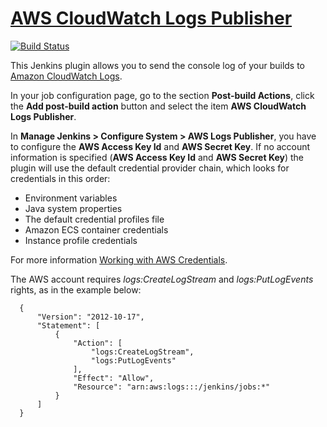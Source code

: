 # [AWS CloudWatch Logs Publisher](https://wiki.jenkins-ci.org/display/JENKINS/AWS+CloudWatch+Logs+Publisher+Plugin)
[![Build Status](https://ci.jenkins.io/buildStatus/icon?job=Plugins/aws-cloudwatch-logs-publisher-plugin/master)](https://ci.jenkins.io/job/Plugins/job/aws-cloudwatch-logs-publisher-plugin/job/master)

This Jenkins plugin allows you to send the console log of your builds to [Amazon CloudWatch Logs](https://aws.amazon.com/about-aws/whats-new/2014/07/10/introducing-amazon-cloudwatch-logs/ "Amazon CloudWatch Logs").

In your job configuration page, go to the section **Post-build Actions**,
 click the **Add post-build action** button and select the item **AWS CloudWatch Logs Publisher**.


In **Manage Jenkins > Configure System > AWS Logs Publisher**, you have to configure the **AWS Access Key Id** and **AWS Secret Key**.
If no account information is specified (**AWS Access Key Id** and **AWS Secret Key**) the plugin will use the default credential provider chain, which looks for credentials in this order:
- Environment variables
- Java system properties
- The default credential profiles file
- Amazon ECS container credentials
- Instance profile credentials

For more information [Working with AWS Credentials](http://docs.aws.amazon.com/sdk-for-java/v1/developer-guide/credentials.html "Working with AWS Credentials").

The AWS account requires *logs:CreateLogStream* and *logs:PutLogEvents* rights, as in the example below:
~~~~
  {
      "Version": "2012-10-17",
      "Statement": [
          {
              "Action": [
                  "logs:CreateLogStream",
                  "logs:PutLogEvents"
              ],
              "Effect": "Allow",
              "Resource": "arn:aws:logs:::/jenkins/jobs:*"
          }
      ]
  }
~~~~


